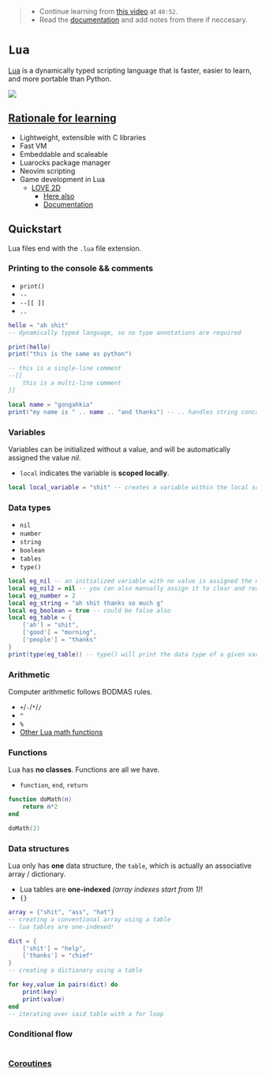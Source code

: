 > * Continue learning from [this video](https://www.youtube.com/watch?v=1srFmjt1Ib0) at `40:52`.  
> * Read the [documentation](https://www.lua.org/start.html) and add notes from there if neccesary.  

# `Lua`

[Lua](https://insights.stackoverflow.com/survey/2018/#most-loved-dreaded-and-wanted) is a dynamically typed scripting language that is faster, easier to learn, and more portable than Python.

![](https://cdn.icon-icons.com/icons2/2699/PNG/512/lua_logo_icon_168117.png)

## [Rationale for learning](https://www.quora.com/What-is-the-Lua-programming-language-used-for-Is-it-still-used-in-these-days)

* Lightweight, extensible with C libraries
* Fast VM
* Embeddable and scaleable 
* Luarocks package manager
* Neovim scripting
* Game development in Lua 
    * [LOVE 2D](https://youtu.be/I549C6SmUnk)
        * [Here also](https://youtu.be/ZQCky-_Ad5Y)
        * [Documentation](https://www.lua.org/)

## Quickstart

Lua files end with the `.lua` file extension.

### Printing to the console && comments

* `print()`
* `--`
* `--[[ ]]`
* `..`

```lua
hello = "ah shit"
-- dynamically typed language, so no type annotations are required

print(hello)
print("this is the same as python")

-- this is a single-line comment
--[[ 
    this is a multi-line comment
]]

local name = "gongahkia"
print("my name is " .. name .. "and thanks") -- .. handles string concatenation
```

### Variables

Variables can be initialized without a value, and will be automatically assigned the value *nil*.

* `local` indicates the variable is **scoped locally**.

```lua
local local_variable = "shit" -- creates a variable within the local scope
```

### Data types

* `nil`
* `number`
* `string`
* `boolean`
* `tables`
* `type()`

```lua
local eg_nil -- an initialized variable with no value is assigned the nil value
local eg_nil2 = nil -- you can also manually assign it to clear and reassign variables
local eg_number = 2
local eg_string = "ah shit thanks so much g"
local eg_boolean = true -- could be false also
local eg_table = {
    ['ah'] = "shit",     
    ['good'] = "morning",
    ['people'] = "thanks"
}
print(type(eg_table)) -- type() will print the data type of a given variable in Lua, and will return the type table in this case
```

### Arithmetic

Computer arithmetic follows BODMAS rules.

* `+`/`-`/`*`/`/`
* `^`
* `%`
* [Other Lua math functions](https://www.lua.org/pil/18.html)

### Functions

Lua has **no classes**. Functions are all we have.

* `function`, `end`, `return`

```lua
function doMath(n)
    return n*2
end 

doMath(2)
```

### Data structures

Lua only has **one** data structure, the `table`, which is actually an associative array / dictionary.

* Lua tables are **one-indexed** *(array indexes start from 1)*!
* `{}`

```lua
array = {"shit", "ass", "hat"}
-- creating a conventional array using a table
-- lua tables are one-indexed!

dict = {
    ['shit'] = "help",
    ['thanks'] = "chief"
}
-- creating a dictionary using a table

for key,value in pairs(dict) do
    print(key)
    print(value)
end
-- iterating over said table with a for loop
```

### Conditional flow

```lua

```

### [Coroutines](https://www.lua.org/pil/9.1.html)
